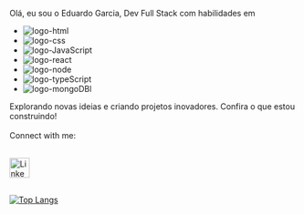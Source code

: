 Olá, eu sou o Eduardo Garcia, Dev Full Stack com habilidades em 
<br>

- <img src="https://img.shields.io/badge/HTML-239120?style=for-the-badge&logo=html5&logoColor=white" alt="logo-html"/>
- <img src="https://img.shields.io/badge/CSS-1572B6?&style=for-the-badge&logo=css3&logoColor=white" alt="logo-css"/>
- <img src="https://img.shields.io/badge/JavaScript-F7DF1E?style=for-the-badge&logo=javascript&logoColor=black" alt="logo-JavaScript"/>
- <img src="https://img.shields.io/badge/React-20232A?style=for-the-badge&logo=react&logoColor=61DAFB" alt="logo-react"/>
- <img src="https://img.shields.io/badge/Node.js-43853D?style=for-the-badge&logo=node.js&logoColor=white" alt="logo-node"/>
- <img src="https://img.shields.io/badge/TypeScript-007ACC?style=for-the-badge&logo=typescript&logoColor=white" alt="logo-typeScript"/>
- <img src="https://img.shields.io/badge/MongoDB-4EA94B?style=for-the-badge&logo=mongodb&logoColor=white" alt="logo-mongoDBl"/>
Explorando novas ideias e criando projetos inovadores. Confira o que estou construindo!
<br>
<br>
 Connect with me:
<br>
<br>
  
<p>
  <a href="https://www.https://https://www.linkedin.com/in/eduardo-garcia-ribeiro/">
  <img align="left" alt="Linkedin" width="35px" src="https://cdn.jsdelivr.net/npm/simple-icons@v3/icons/linkedin.svg"/>  
  </a>
</p>
<br>
<br>
<br>















[![Top Langs](https://github-readme-stats.vercel.app/api/top-langs/?username=EduardoDev98)](https://github.com/anuraghazra/github-readme-stats)
